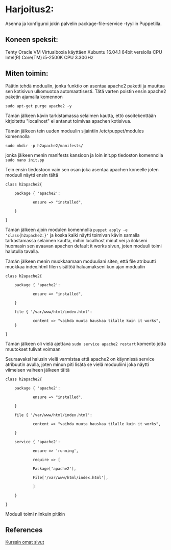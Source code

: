 # Harjoitus2:
Asenna ja konfiguroi jokin palvelin package-file-service -tyyliin Puppetilla.

## Koneen speksit:
Tehty Oracle VM Virtualboxia käyttäen Xubuntu 16.04.1 64bit versiolla
CPU Intel(R) Core(TM) i5-2500K CPU 3.30GHz 

## Miten toimin:
Päätin tehdä moduulin, jonka funktio on asentaa apache2 paketti ja muuttaa sen
kotisivun ulkomuotoa automaattisesti. Tätä varten poistin ensin apache2
paketin ajamalla komennon

`sudo apt-get purge apache2 -y`

Tämän jälkeen kävin tarkistamassa selaimen kautta, ettö osoitekenttään
kirjoitettu "localhost" ei antanut toimivaa apachen kotisivua.

Tämän jälkeen tein uuden moduulin sijaintiin /etc/puppet/modules
komennolla

`sudo mkdir -p h2apache2/manifests/`

jonka jälkeen menin manifests kansioon ja loin init.pp tiedoston komennolla
`sudo nano init.pp`

Tein ensin tiedostoon vain sen osan joka asentaa apachen koneelle joten
moduuli näytti ensin tältä

	class h2apache2{

        package { 'apache2':

                ensure => "installed",

        }

	}


Tämän jälkeen ajoin modulen komennolla `puppet apply -e 'class{h2apache2:}'`
ja koska kaiki näytti toimivan kävin samalla tarkastamassa selaimen kautta, 
mihin localhost minut vei ja ilokseni huomasin sen avaavan apachen default
it works sivun, joten moduuli toimi halutulla tavalla.

Tämän jälkeen menin muokkaamaan moduuliani siten, että file atribuutti
muokkaa index.html filen sisältöä haluamakseni kun ajan moduulin

	class h2apache2{

        package { 'apache2':

                ensure => "installed",

        }

        file { '/var/www/html/index.html':

                content => "vaihda muuta hauskaa tilalle kuin it works",
        }

	}


Tämän jälkeen oli vielä ajettava `sudo service apache2 restart` komento jotta
 muutokset tulivat voimaan


Seuraavaksi halusin vielä varmistaa että apache2 on käynnissä service atribuutin
avulla, joten minun piti lisätä se vielä moduuliini joka näytti viimeisen vaiheen jälkeen tältä


	class h2apache2{

        package { 'apache2':

                ensure => "installed",

        }

        file { '/var/www/html/index.html':

                content => "vaihda muuta hauskaa tilalle kuin it works",

        }

        service { 'apache2':

                ensure => 'running',

                require => [

                Package['apache2'],

                File['/var/www/html/index.html'],

                ]

        }

	}


Moduuli toimi niinkuin pitikin 

## References 

[Kurssin omat sivut](http://terokarvinen.com/2017/aikataulu-%e2%80%93-linuxin-keskitetty-hallinta-%e2%80%93-ict4tn011-11-%e2%80%93-loppukevat-2017-p2)
